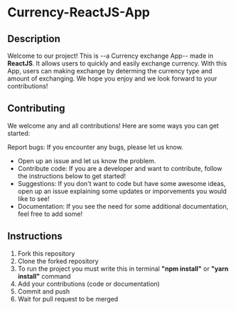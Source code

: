 # Currency-ReactJS-App

## Description
Welcome to our project! This is --a Currency exchange App-- made in **ReactJS**. It allows users to quickly and easily exchange currency.     With this App, users can making exchange by determing the currency type and amount of exchanging. We hope you enjoy and we look forward to your contributions!

## Contributing
We welcome any and all contributions! Here are some ways you can get started:

Report bugs: If you encounter any bugs, please let us know. 
* Open up an issue and let us know the problem.
* Contribute code: If you are a developer and want to contribute, follow the instructions below to get started!
* Suggestions: If you don't want to code but have some awesome ideas, open up an issue explaining some updates or imporvements you would like to see!
* Documentation: If you see the need for some additional documentation, feel free to add some!

## Instructions
1. Fork this repository
2. Clone the forked repository
3. To run the project you must write this in terminal **"npm install"** or **"yarn install"** command
4. Add your contributions (code or documentation)
5. Commit and push
6. Wait for pull request to be merged
